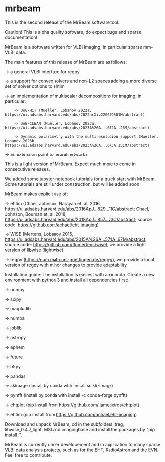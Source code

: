# mrbeam

This is the second release of the MrBeam software tool.

Caution! This is alpha quality software, do expect bugs and sparse documentation!

MrBeam is a software written for VLBI imaging, in particular sparse mm-VLBI data. 

The main features of this release of MrBeam are as follows:

-> a general VLBI interface for regpy

-> a support for convex solvers and non-L2 spaces adding a more diverse set of solver options to ehtim

-> an implementation of multiscalar decompositions for imaging, in particular:

        -> DoG-HiT (Mueller, Lobanov 2022a, https://ui.adsabs.harvard.edu/abs/2022arXiv220609501M/abstract)
        
        -> DoB-CLEAN (Mueller, Lobanov 2023a, https://ui.adsabs.harvard.edu/abs/2023A%26A...672A..26M/abstract)
        
        -> Dynamic polarimetry with the multiresolution support (Mueller, Lobanov 2023b, https://ui.adsabs.harvard.edu/abs/2023A%26A...673A.151M/abstract)
        
-> an extension point to neural networks

This is a light version of MrBeam. Expect much more to come in consecutive releases.

We added some jupyter-notebook tutorials for a quick start with MrBeam. Some tutorials are still under construction, but will be added soon.

MrBeam makes explicit use of:

-> ehtim (Chael, Johnson, Narayan et. al. 2016, https://ui.adsabs.harvard.edu/abs/2016ApJ...829...11C/abstract; Chael, Johnson, Bouman et. al. 2018, https://ui.adsabs.harvard.edu/abs/2018ApJ...857...23C/abstract; source code: https://github.com/achael/eht-imaging)

-> WISE (Mertens, Lobanov 2015, https://ui.adsabs.harvard.edu/abs/2015A%26A...574A..67M/abstract; source code: https://github.com/flomertens/wise), we provide a light version of libwise (lightwise)

-> regpy (https://num.math.uni-goettingen.de/regpy/), we provide a local version of regpy with minor changes to provide adaptability

Installation guide:
The installation is easiest with anaconda. Create a new environment with python 3 and install all dependencies first:

-> numpy

-> scipy

-> matplotlib

-> numba

-> joblib

-> astropy

-> ephem

-> future

-> h5py

-> pandas

-> skimage (install by conda with install scikit-image)

-> pynfft (install by conda with install -c conda-forge pynfft)

-> ehtplot (pip install from https://github.com/liamedeiros/ehtplot)

-> ehtim (pip install from https://github.com/achael/eht-imaging)

Download and unpack MrBeam, cd in the subfolders itreg, libwise_0.4.7_light, MSI and imagingbase and install the packages by "pip install .".

MrBeam is currently under developement and in application to many sparse VLBI data analysis projects, such as for the EHT, RadioAstron and the EVN. Feel free to contribute.
